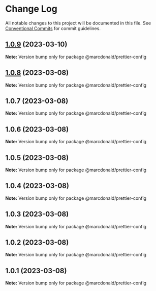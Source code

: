 # Change Log

All notable changes to this project will be documented in this file.
See [Conventional Commits](https://conventionalcommits.org) for commit guidelines.

## [1.0.9](https://github.com/marcdonald/js-config/compare/@marcdonald/prettier-config@1.0.8...@marcdonald/prettier-config@1.0.9) (2023-03-10)

**Note:** Version bump only for package @marcdonald/prettier-config

## [1.0.8](https://github.com/marcdonald/js-config/compare/@marcdonald/prettier-config@1.0.7...@marcdonald/prettier-config@1.0.8) (2023-03-08)

**Note:** Version bump only for package @marcdonald/prettier-config

## 1.0.7 (2023-03-08)

**Note:** Version bump only for package @marcdonald/prettier-config

## 1.0.6 (2023-03-08)

**Note:** Version bump only for package @marcdonald/prettier-config

## 1.0.5 (2023-03-08)

**Note:** Version bump only for package @marcdonald/prettier-config

## 1.0.4 (2023-03-08)

**Note:** Version bump only for package @marcdonald/prettier-config

## 1.0.3 (2023-03-08)

**Note:** Version bump only for package @marcdonald/prettier-config

## 1.0.2 (2023-03-08)

**Note:** Version bump only for package @marcdonald/prettier-config

## 1.0.1 (2023-03-08)

**Note:** Version bump only for package @marcdonald/prettier-config
